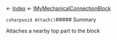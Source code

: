 ← [Index](Api-Index) ← [IMyMechanicalConnectionBlock](Sandbox.ModAPI.Ingame.IMyMechanicalConnectionBlock)

```csharpvoid Attach()```##### Summary

Attaches a nearby top part to the block

